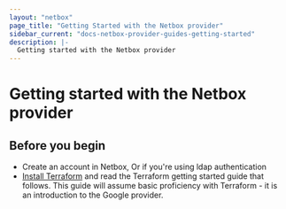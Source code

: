 ```yaml
---
layout: "netbox"
page_title: "Getting Started with the Netbox provider"
sidebar_current: "docs-netbox-provider-guides-getting-started"
description: |-
  Getting started with the Netbox provider
---
```


# Getting started with the Netbox provider

## Before you begin

* Create an account in Netbox, Or if you're using ldap authentication   
* [Install Terraform](https://www.terraform.io/intro/getting-started/install.html)
and read the Terraform getting started guide that follows. This guide will
assume basic proficiency with Terraform - it is an introduction to the Google
provider.
